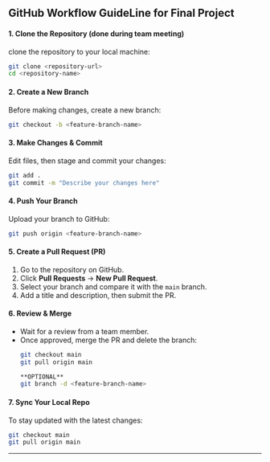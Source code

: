 ## **GitHub Workflow GuideLine for Final Project**  

#### **1. Clone the Repository**  (done during team meeting)
 clone the repository to your local machine:  
```bash
git clone <repository-url>
cd <repository-name>
```

#### **2. Create a New Branch**  
Before making changes, create a new branch:  
```bash
git checkout -b <feature-branch-name>
```

#### **3. Make Changes & Commit**  
Edit files, then stage and commit your changes:  
```bash
git add .
git commit -m "Describe your changes here"
```

#### **4. Push Your Branch**  
Upload your branch to GitHub:  
```bash
git push origin <feature-branch-name>
```

#### **5. Create a Pull Request (PR)**  
1. Go to the repository on GitHub.  
2. Click **Pull Requests** → **New Pull Request**.  
3. Select your branch and compare it with the `main` branch.  
4. Add a title and description, then submit the PR.  

#### **6. Review & Merge**  
- Wait for a review from a team member.  
- Once approved, merge the PR and delete the branch:  
  ```bash
  git checkout main
  git pull origin main

  **OPTIONAL**
  git branch -d <feature-branch-name>
  ```

#### **7. Sync Your Local Repo**  
To stay updated with the latest changes:  
```bash
git checkout main
git pull origin main
```

---

